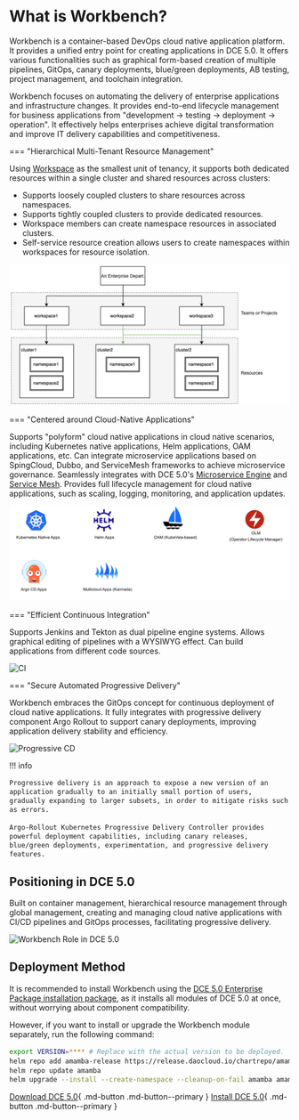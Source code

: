 # What is Workbench?

Workbench is a container-based DevOps cloud native application platform.
It provides a unified entry point for creating applications in DCE 5.0.
It offers various functionalities such as graphical form-based creation
of multiple pipelines, GitOps, canary deployments, blue/green deployments,
AB testing, project management, and toolchain integration.

Workbench focuses on automating the delivery of enterprise applications
and infrastructure changes. It provides end-to-end lifecycle management for business
applications from "development -> testing -> deployment -> operation". It effectively
helps enterprises achieve digital transformation and improve IT delivery capabilities and competitiveness.

=== "Hierarchical Multi-Tenant Resource Management"

Using [Workspace](../../ghippo/user-guide/workspace/ws-folder.md) as the smallest unit of tenancy, it supports both dedicated resources within a single cluster and shared resources across clusters:

- Supports loosely coupled clusters to share resources across namespaces.
- Supports tightly coupled clusters to provide dedicated resources.
- Workspace members can create namespace resources in associated clusters.
- Self-service resource creation allows users to create namespaces within workspaces for resource isolation.

![Multi-tenant management](../images/what01.png)

=== "Centered around Cloud-Native Applications"

Supports "polyform" cloud native applications in cloud native scenarios, including Kubernetes native applications, Helm applications, OAM applications, etc.
Can integrate microservice applications based on SpingCloud, Dubbo, and ServiceMesh frameworks to achieve microservice governance. Seamlessly integrates with DCE 5.0's [Microservice Engine](../../skoala/intro/index.md) and [Service Mesh](../../mspider/intro/index.md).
Provides full lifecycle management for cloud native applications, such as scaling, logging, monitoring, and application updates.

![Cloud native apps](../images/what02.png)

=== "Efficient Continuous Integration"

Supports Jenkins and Tekton as dual pipeline engine systems. Allows graphical editing of pipelines with a WYSIWYG effect. Can build applications from different code sources.

![CI](https://docs.daocloud.io/daocloud-docs-images/docs/en/docs/amamba/images/scenarios01.png)

=== "Secure Automated Progressive Delivery"

Workbench embraces the GitOps concept for continuous deployment of cloud native applications. It fully integrates with progressive delivery component Argo Rollout to support canary deployments, improving application delivery stability and efficiency.

![Progressive CD](https://docs.daocloud.io/daocloud-docs-images/docs/amamba/images/what04.png)

!!! info

    Progressive delivery is an approach to expose a new version of an application gradually to an initially small portion of users, gradually expanding to larger subsets, in order to mitigate risks such as errors.
    
    Argo-Rollout Kubernetes Progressive Delivery Controller provides powerful deployment capabilities, including canary releases, blue/green deployments, experimentation, and progressive delivery features.

## Positioning in DCE 5.0

Built on container management, hierarchical resource management through global management,
creating and managing cloud native applications with CI/CD pipelines and GitOps processes,
facilitating progressive delivery.

![Workbench Role in DCE 5.0](https://docs.daocloud.io/daocloud-docs-images/docs/en/docs/amamba/images/what01.png)

## Deployment Method

It is recommended to install Workbench using the
[DCE 5.0 Enterprise Package installation package](../../install/commercial/start-install.md),
as it installs all modules of DCE 5.0 at once, without worrying about component compatibility.

However, if you want to install or upgrade the Workbench module separately, run the following command:

```bash
export VERSION=**** # Replace with the actual version to be deployed.
helm repo add amamba-release https://release.daocloud.io/chartrepo/amamba
helm repo update amamba
helm upgrade --install --create-namespace --cleanup-on-fail amamba amamba-release/amamba -n amamba-system --version=${VERSION}
```

[Download DCE 5.0](../../download/index.md){ .md-button .md-button--primary }
[Install DCE 5.0](../../install/index.md){ .md-button .md-button--primary }
